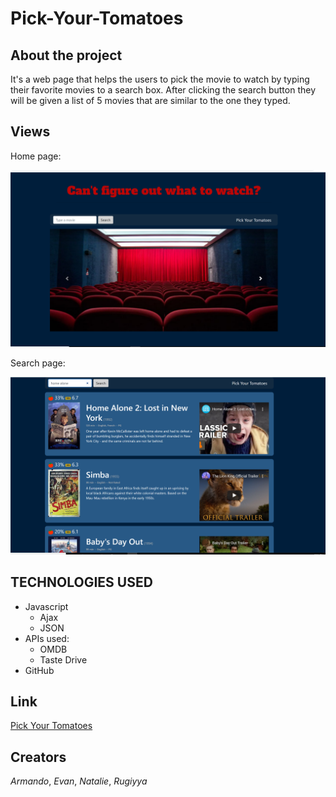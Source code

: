 # Pick-Your-Tomatoes
## About the project
It's a web page that helps the users to pick the movie to watch by typing their favorite movies to a search box. After clicking the search button they will be given a list of 5 movies that are similar to the one they typed.

## Views 
Home page:

![alt text](assets/images/imagest.png)

Search page:

![alt text](assets/images/imagend.png)


## TECHNOLOGIES USED
  * Javascript
      * Ajax
      * JSON
  * APIs used:
      * OMDB
      * Taste Drive
  * GitHub
  
## Link
[Pick Your Tomatoes](https://volk117.github.io/Pick-Your-Tomatoes/)

## Creators 

*Armando*, *Evan*, *Natalie*, *Rugiyya*

